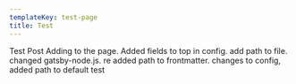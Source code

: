 ```yaml
---
templateKey: test-page
title: Test
---
```

Test Post Adding to the page. Added fields to top in config. add path to file. changed gatsby-node.js. re added path to frontmatter. changes to config, added path to default test
